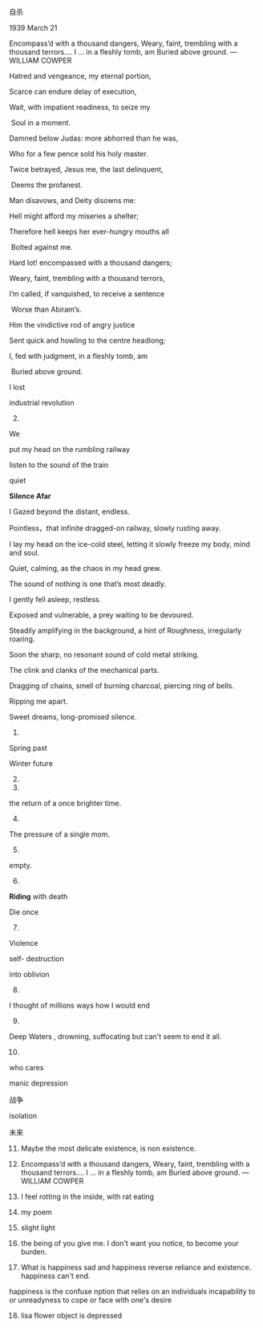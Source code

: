 



自杀



1939 March 21



Encompass’d with a thousand dangers, Weary, faint, trembling with a thousand terrors.… I … in a fleshly tomb, am Buried above ground. —WILLIAM COWPER





Hatred and vengeance, my eternal portion,

Scarce can endure delay of execution,

Wait, with impatient readiness, to seize my

​              Soul in a moment.

Damned below Judas: more abhorred than he was,

Who for a few pence sold his holy master.

Twice betrayed, Jesus me, the last delinquent,

​              Deems the profanest.

Man disavows, and Deity disowns me:

Hell might afford my miseries a shelter;

Therefore hell keeps her ever-hungry mouths all

​              Bolted against me.

Hard lot! encompassed with a thousand dangers;

Weary, faint, trembling with a thousand terrors,

I’m called, if vanquished, to receive a sentence

​              Worse than Abiram’s.

Him the vindictive rod of angry justice

Sent quick and howling to the centre headlong;

I, fed with judgment, in a fleshly tomb, am

​              Buried above ground.

I lost 



industrial revolution



2.

We

put my head on the rumbling railway  

listen to the sound of the train 

quiet





**Silence Afar**

 

I Gazed beyond the distant, endless.

Pointless，that infinite dragged-on railway, slowly rusting away.

I lay my head on the ice-cold steel, letting it slowly freeze my body, mind and soul.

Quiet, calming, as the chaos in my head grew.

The sound of nothing is one that’s most deadly.

 

I gently fell asleep, restless.

Exposed and vulnerable, a prey waiting to be devoured.     

Steadily amplifying in the background, a hint of Roughness, irregularly roaring.

Soon the sharp, no resonant sound of cold metal striking.

The clink and clanks of the mechanical parts.

Dragging of chains, smell of burning charcoal, piercing ring of bells.

Ripping me apart.

 

Sweet dreams, long-promised silence.

1.

Spring past 

Winter future



2. 



3.

the return of a once brighter time.



4.

The pressure of a single mom.



5.

empty.



6.

**Riding** with death 



Die once



7.

Violence

self- destruction 

into oblivion



8.

I thought of millions ways how I would end



9.

Deep Waters  , drowning, suffocating but can't seem to end it all.





10.

who cares



manic depression

战争

isolation

未来





11. Maybe the most delicate existence, is non existence.



12.  Encompass’d with a thousand dangers, Weary, faint, trembling with a thousand terrors.… I … in a fleshly tomb, am Buried above ground. —WILLIAM COWPER

 

13.  I feel rotting in the inside, with rat eating



14.  my poem



15.  slight light



16.  the being of you give me. I don't want you notice, to become your burden.    



17.  What is happiness   sad and happiness reverse reliance and existence.   happiness can't end.  

happiness is the confuse nption that relies on an individuals incapability to or unreadyness to cope or face with one's desire



18.   lisa  flower object is depressed

 